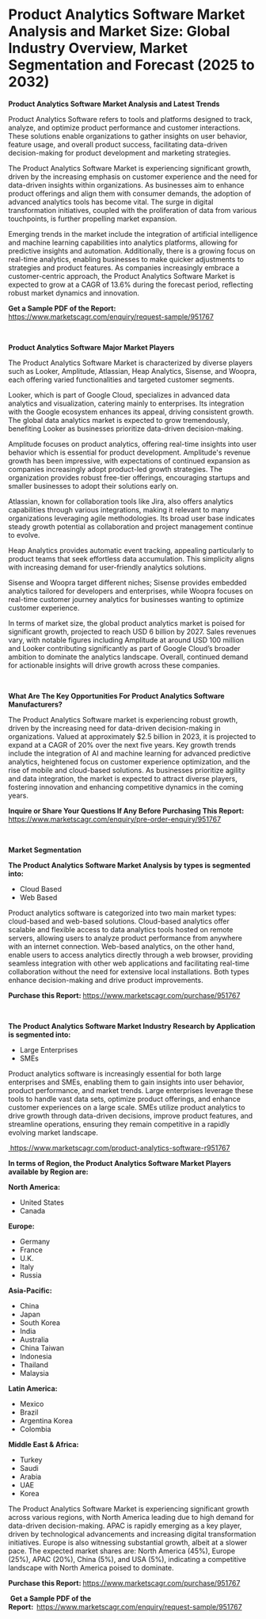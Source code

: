 <p><h1>Product Analytics Software Market Analysis and Market Size: Global Industry Overview, Market Segmentation and Forecast (2025 to 2032)</h1></p><p><strong>Product Analytics Software Market Analysis and Latest Trends</strong></p>
<p><p>Product Analytics Software refers to tools and platforms designed to track, analyze, and optimize product performance and customer interactions. These solutions enable organizations to gather insights on user behavior, feature usage, and overall product success, facilitating data-driven decision-making for product development and marketing strategies.</p><p>The Product Analytics Software Market is experiencing significant growth, driven by the increasing emphasis on customer experience and the need for data-driven insights within organizations. As businesses aim to enhance product offerings and align them with consumer demands, the adoption of advanced analytics tools has become vital. The surge in digital transformation initiatives, coupled with the proliferation of data from various touchpoints, is further propelling market expansion.</p><p>Emerging trends in the market include the integration of artificial intelligence and machine learning capabilities into analytics platforms, allowing for predictive insights and automation. Additionally, there is a growing focus on real-time analytics, enabling businesses to make quicker adjustments to strategies and product features. As companies increasingly embrace a customer-centric approach, the Product Analytics Software Market is expected to grow at a CAGR of 13.6% during the forecast period, reflecting robust market dynamics and innovation.</p></p>
<p><strong>Get a Sample PDF of the Report:&nbsp;</strong> <a href="https://www.marketscagr.com/enquiry/request-sample/951767?utm_campaign=3209&utm_medium=2&utm_source=Github&utm_content=ia&utm_term=17042025&utm_id=product-analytics-software">https://www.marketscagr.com/enquiry/request-sample/951767</a></p>
<p>&nbsp;</p>
<p><strong>Product Analytics Software Major Market Players</strong></p>
<p><p>The Product Analytics Software Market is characterized by diverse players such as Looker, Amplitude, Atlassian, Heap Analytics, Sisense, and Woopra, each offering varied functionalities and targeted customer segments. </p><p>Looker, which is part of Google Cloud, specializes in advanced data analytics and visualization, catering mainly to enterprises. Its integration with the Google ecosystem enhances its appeal, driving consistent growth. The global data analytics market is expected to grow tremendously, benefiting Looker as businesses prioritize data-driven decision-making.</p><p>Amplitude focuses on product analytics, offering real-time insights into user behavior which is essential for product development. Amplitude's revenue growth has been impressive, with expectations of continued expansion as companies increasingly adopt product-led growth strategies. The organization provides robust free-tier offerings, encouraging startups and smaller businesses to adopt their solutions early on.</p><p>Atlassian, known for collaboration tools like Jira, also offers analytics capabilities through various integrations, making it relevant to many organizations leveraging agile methodologies. Its broad user base indicates steady growth potential as collaboration and project management continue to evolve.</p><p>Heap Analytics provides automatic event tracking, appealing particularly to product teams that seek effortless data accumulation. This simplicity aligns with increasing demand for user-friendly analytics solutions.</p><p>Sisense and Woopra target different niches; Sisense provides embedded analytics tailored for developers and enterprises, while Woopra focuses on real-time customer journey analytics for businesses wanting to optimize customer experience. </p><p>In terms of market size, the global product analytics market is poised for significant growth, projected to reach USD 6 billion by 2027. Sales revenues vary, with notable figures including Amplitude at around USD 100 million and Looker contributing significantly as part of Google Cloud’s broader ambition to dominate the analytics landscape. Overall, continued demand for actionable insights will drive growth across these companies.</p></p>
<p>&nbsp;</p>
<p><strong>What Are The Key Opportunities For Product Analytics Software Manufacturers?</strong></p>
<p><p>The Product Analytics Software market is experiencing robust growth, driven by the increasing need for data-driven decision-making in organizations. Valued at approximately $2.5 billion in 2023, it is projected to expand at a CAGR of 20% over the next five years. Key growth trends include the integration of AI and machine learning for advanced predictive analytics, heightened focus on customer experience optimization, and the rise of mobile and cloud-based solutions. As businesses prioritize agility and data integration, the market is expected to attract diverse players, fostering innovation and enhancing competitive dynamics in the coming years.</p></p>
<p><strong>Inquire or Share Your Questions If Any Before Purchasing This Report:</strong> <a href="https://www.marketscagr.com/enquiry/pre-order-enquiry/951767?utm_campaign=3209&utm_medium=2&utm_source=Github&utm_content=ia&utm_term=17042025&utm_id=product-analytics-software">https://www.marketscagr.com/enquiry/pre-order-enquiry/951767</a></p>
<p>&nbsp;</p>
<p><strong>Market Segmentation</strong></p>
<p><strong>The Product Analytics Software Market Analysis by types is segmented into:</strong></p>
<p><ul><li>Cloud Based</li><li>Web Based</li></ul></p>
<p><p>Product analytics software is categorized into two main market types: cloud-based and web-based solutions. Cloud-based analytics offer scalable and flexible access to data analytics tools hosted on remote servers, allowing users to analyze product performance from anywhere with an internet connection. Web-based analytics, on the other hand, enable users to access analytics directly through a web browser, providing seamless integration with other web applications and facilitating real-time collaboration without the need for extensive local installations. Both types enhance decision-making and drive product improvements.</p></p>
<p><strong>Purchase this Report:&nbsp;</strong><a href="https://www.marketscagr.com/purchase/951767?utm_campaign=3209&utm_medium=2&utm_source=Github&utm_content=ia&utm_term=17042025&utm_id=product-analytics-software">https://www.marketscagr.com/purchase/951767</a></p>
<p>&nbsp;</p>
<p><strong>The Product Analytics Software Market Industry Research by Application is segmented into:</strong></p>
<p><ul><li>Large Enterprises</li><li>SMEs</li></ul></p>
<p><p>Product analytics software is increasingly essential for both large enterprises and SMEs, enabling them to gain insights into user behavior, product performance, and market trends. Large enterprises leverage these tools to handle vast data sets, optimize product offerings, and enhance customer experiences on a large scale. SMEs utilize product analytics to drive growth through data-driven decisions, improve product features, and streamline operations, ensuring they remain competitive in a rapidly evolving market landscape.</p></p>
<p><a href="https://www.marketscagr.com/product-analytics-software-r951767?utm_campaign=3209&utm_medium=2&utm_source=Github&utm_content=ia&utm_term=17042025&utm_id=product-analytics-software">&nbsp;https://www.marketscagr.com/product-analytics-software-r951767</a></p>
<p><strong>In terms of Region, the Product Analytics Software Market Players available by Region are:</strong></p>
<p>
    <p> <strong> North America: </strong>
        <ul>
            <li>United States</li>
            <li>Canada</li>
        </ul>
        </p> 
    <p> <strong> Europe: </strong>
        <ul>
            <li>Germany</li>
            <li>France</li>
            <li>U.K.</li>
            <li>Italy</li>
            <li>Russia</li>
        </ul>
        </p> 
    <p> <strong> Asia-Pacific: </strong>
        <ul>
            <li>China</li>
            <li>Japan</li>
            <li>South Korea</li>
            <li>India</li>
            <li>Australia</li>
            <li>China Taiwan</li>
            <li>Indonesia</li>
            <li>Thailand</li>
            <li>Malaysia</li>
        </ul>
        </p> 
    <p> <strong> Latin America: </strong>
        <ul>
            <li>Mexico</li>
            <li>Brazil</li>
            <li>Argentina Korea</li>
            <li>Colombia</li>
        </ul>
        </p> 
    <p> <strong> Middle East & Africa: </strong>
        <ul>
            <li>Turkey</li>
            <li>Saudi</li>
            <li>Arabia</li>
            <li>UAE</li>
            <li>Korea</li>
        </ul>
    </p>
    </p>
<p><p>The Product Analytics Software Market is experiencing significant growth across various regions, with North America leading due to high demand for data-driven decision-making. APAC is rapidly emerging as a key player, driven by technological advancements and increasing digital transformation initiatives. Europe is also witnessing substantial growth, albeit at a slower pace. The expected market shares are: North America (45%), Europe (25%), APAC (20%), China (5%), and USA (5%), indicating a competitive landscape with North America poised to dominate.</p></p>
<p><strong>Purchase this Report: </strong><a href="https://www.marketscagr.com/purchase/951767?utm_campaign=3209&utm_medium=2&utm_source=Github&utm_content=ia&utm_term=17042025&utm_id=product-analytics-software">https://www.marketscagr.com/purchase/951767</a></p>
<p>&nbsp;<strong>Get a Sample PDF of the Report:&nbsp;&nbsp;</strong><a href="https://www.marketscagr.com/enquiry/request-sample/951767?utm_campaign=3209&utm_medium=2&utm_source=Github&utm_content=ia&utm_term=17042025&utm_id=product-analytics-software">https://www.marketscagr.com/enquiry/request-sample/951767</a></p>
<p><strong></strong></p>
<p><p></p><p></p><p></p></p>